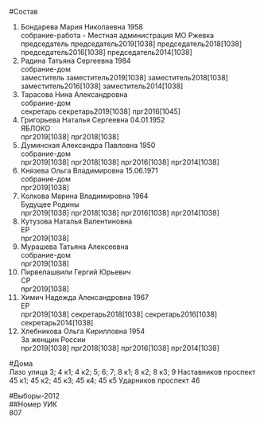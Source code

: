 #Состав  
1. Бондарева Мария Николаевна 1958  
    собрание-работа - Местная администрация МО Ржевка  
    председатель председатель2019[1038] председатель2018[1038] председатель2016[1038] председатель2014[1038]  
2. Радина Татьяна Сергеевна 1984  
    собрание-дом  
    заместитель заместитель2019[1038] заместитель2018[1038] заместитель2016[1038] заместитель2014[1038]  
3. Тарасова Нина Александровна  
    собрание-дом  
    секретарь секретарь2019[1038] прг2016[1045]  
4. Григорьева Наталья Сергеевна 04.01.1952  
    ЯБЛОКО  
    прг2019[1038] прг2018[1038]  
5. Думинская Александра Павловна 1950  
    собрание-дом  
    прг2019[1038] прг2018[1038] прг2016[1038] прг2014[1038]  
6. Князева Ольга Владимировна 15.06.1971  
    собрание-дом  
    прг2019[1038]  
7. Колкова Марина Владимировна 1964  
    Будущее Родины  
    прг2019[1038] прг2018[1038] прг2016[1038] прг2014[1038]  
8. Кутузова Наталья Валентиновна  
    ЕР  
    прг2019[1038]  
9. Мурашева Татьяна Алексеевна  
    собрание-дом  
    прг2019[1038]  
10. Пирвелашвили Гергий Юрьевич  
    СР  
    прг2019[1038]  
11. Химич Надежда Александровна 1967  
    ЕР  
    прг2019[1038] секретарь2018[1038] секретарь2016[1038] секретарь2014[1038]  
12. Хлебникова Ольга Кирилловна 1954  
    За женщин России  
    прг2019[1038] прг2018[1038] прг2016[1038] прг2014[1038]  
  
#Дома  
Лазо улица 3; 4 к1; 4 к2; 5; 6; 7; 8 к1; 8 к2; 8 к3; 9 Наставников проспект 45 к1; 45 к2; 45 к3; 45 к4; 45 к5 Ударников проспект 46  
  
#Выборы-2012  
##Номер УИК  
807  
